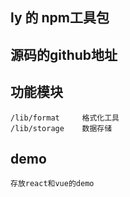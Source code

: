 ## ly 的 npm工具包

## 源码的github地址

## 功能模块 
    /lib/format     格式化工具
    /lib/storage    数据存储

## demo
    存放react和vue的demo